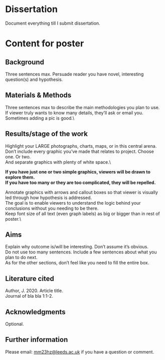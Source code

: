 # Dissertation

Document everything till I submit dissertation.

# Content for poster

## Background
Three sentences max. Persuade reader you have novel, interesting question(s) and hypothesis.

## Materials & Methods
Three sentences max to describe the main methodologies you plan to use.\
If viewer truly wants to know many details, they’ll ask or email you.\
Sometimes adding a pic is good.\

## Results/stage of the work
Highlight your LARGE photographs, charts, maps, or in this central arena.\
Don’t include every graphic you’ve made that relates to project. Choose one. Or two.\
And separate graphics with plenty of white space.\

**If you have just one or two simple graphics, viewers will be drawn to explore them.**\
**If you have too many or they are too complicated, they will be repelled.**

Annotate graphics with arrows and callout boxes so that viewer is visually led through
how hypothesis is addressed.\
The goal is to enable viewers to understand the logic behind your conclusions without you
needing to be there.\
Keep font size of all text (even graph labels) as big or bigger than in rest of poster.\

## Aims
Explain why outcome is/will be interesting. Don’t assume it’s obvious.\
Do not use too many sentences. Include a few sentences about what you plan to
do next.\
As for the other sections, don’t feel like you need to fill the entire
box. 

## Literature cited 
Author, J. 2020. Article title.\
Journal of bla bla 1:1-2.

## Acknowledgments
Optional.

## Further information
Please email: mm23hz@leeds.ac.uk if you have a question or comment.
